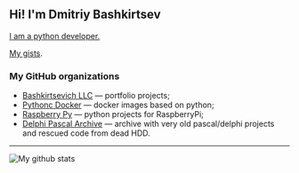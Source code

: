 ## Hi! I'm Dmitriy Bashkirtsev

[I am a python developer.](https://bashkirtsevich.github.io/)

[My gists](https://gist.github.com/bashkirtsevich).

### My GitHub organizations

* [Bashkirtsevich LLC](https://github.com/bashkirtsevich-llc) — portfolio projects;
* [Pythonc Docker](https://github.com/Pythonic-Dockers) — docker images based on python;
* [Raspberry Py](https://github.com/raspberry-py) — python projects for RaspberryPi;
* [Delphi Pascal Archive](https://github.com/delphi-pascal-archive) — archive with very old pascal/delphi projects and rescued code from dead HDD.


___
![My github stats](https://github-readme-stats.vercel.app/api?username=bashkirtsevich&show_icons=true)
